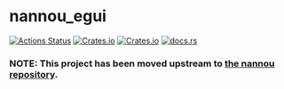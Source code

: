 # nannou_egui
[![Actions Status](https://github.com/alexene/nannou_egui/workflows/nannou_egui/badge.svg)](https://github.com/alexene/nannou_egui/actions) [![Crates.io](https://img.shields.io/crates/v/nannou_egui.svg)](https://crates.io/crates/nannou_egui) [![Crates.io](https://img.shields.io/crates/l/nannou_egui.svg)](https://github.com/alexene/nannou_egui/blob/master/LICENSE-MIT) [![docs.rs](https://docs.rs/nannou_egui/badge.svg)](https://docs.rs/nannou_egui/)

### NOTE: This project has been moved upstream to [the nannou repository](https://github.com/nannou-org/nannou).
